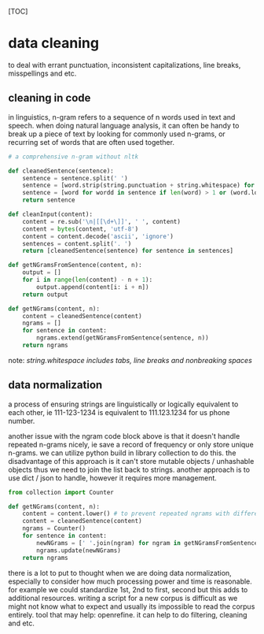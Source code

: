[TOC]

# data cleaning

to deal with errant punctuation, inconsistent capitalizations, line breaks, misspellings and etc.

## cleaning in code

in linguistics, n-gram refers to a sequence of n words used in text and speech. when doing natural language analysis, it can often be handy to break up a piece of text by looking for commonly used n-grams, or recurring set of words that are often used together.

```python
# a comprehensive n-gram without nltk

def cleanedSentence(sentence):
    sentence = sentence.split(' ')
    sentence = [word.strip(string.punctuation + string.whitespace) for word in sentence]
    sentence = [word for wordd in sentence if len(word) > 1 or (word.lower() == 'a' or word.lower() == 'i')]
    return sentence

def cleanInput(content):
    content = re.sub('\n|[[\d+\]]', ' ', content)
    content = bytes(content, 'utf-8')
    content = content.decode('ascii', 'ignore')
    sentences = content.split('. ')
    return [cleanedSentence(sentence) for sentence in sentences]

def getNGramsFromSentence(content, n):
    output = []
    for i in range(len(content) - n + 1):
        output.append(content[i: i + n])
    return output

def getNGrams(content, n):
    content = cleanedSentence(content)
    ngrams = []
    for sentence in content:
        ngrams.extend(getNGramsFromSentence(sentence, n))
    return ngrams
```

note: *string.whitespace includes tabs, line breaks and nonbreaking spaces*

## data normalization

a process of ensuring strings are linguistically or logically equivalent to each other, ie 111-123-1234 is equivalent to 111.123.1234 for us phone number.

another issue with the ngram code block above is that it doesn't handle repeated n-grams nicely, ie save a record of frequency or only store unique n-grams. we can utilize python build in library collection to do this. the disadvantage of this approach is it can't store mutable objects / unhashable objects thus we need to join the list back to strings. another approach is to use dict / json to handle, however it requires more management.

````python
from collection import Counter

def getNGrams(content, n):
    content = content.lower() # to prevent repeated ngrams with different casing
    content = cleanedSentence(content)
    ngrams = Counter()
    for sentence in content:
        newNGrams = [' '.join(ngram) for ngram in getNGramsFromSentence(sentence, n)]
        ngrams.update(newNGrams)
    return ngrams
````

there is a lot to put to thought when we are doing data normalization, especially to consider how much processing power and time is reasonable. for example we could standardize 1st, 2nd to first, second but this adds to additional resources. writing a script for a new corpus is difficult as we might not know what to expect and usually its impossible to read the corpus entirely. tool that may help: openrefine. it can help to do filtering, cleaning and etc.